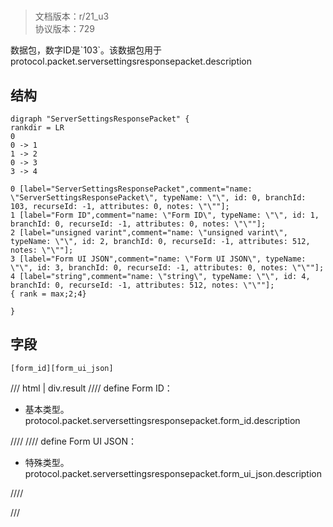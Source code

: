 # <!-- md:samp ServerSettingsResponsePacket -->

> 文档版本：r/21_u3<br/>协议版本：729

<!-- md:samp ServerSettingsResponsePacket -->数据包，数字ID是`103`。该数据包用于protocol.packet.serversettingsresponsepacket.description

## 结构

```viz
digraph "ServerSettingsResponsePacket" {
rankdir = LR
0
0 -> 1
1 -> 2
0 -> 3
3 -> 4

0 [label="ServerSettingsResponsePacket",comment="name: \"ServerSettingsResponsePacket\", typeName: \"\", id: 0, branchId: 103, recurseId: -1, attributes: 0, notes: \"\""];
1 [label="Form ID",comment="name: \"Form ID\", typeName: \"\", id: 1, branchId: 0, recurseId: -1, attributes: 0, notes: \"\""];
2 [label="unsigned varint",comment="name: \"unsigned varint\", typeName: \"\", id: 2, branchId: 0, recurseId: -1, attributes: 512, notes: \"\""];
3 [label="Form UI JSON",comment="name: \"Form UI JSON\", typeName: \"\", id: 3, branchId: 0, recurseId: -1, attributes: 0, notes: \"\""];
4 [label="string",comment="name: \"string\", typeName: \"\", id: 4, branchId: 0, recurseId: -1, attributes: 512, notes: \"\""];
{ rank = max;2;4}

}

```

## 字段

```title='ServerSettingsResponsePacket'
[form_id][form_ui_json]
```

/// html | div.result
//// define
Form ID：<!-- md:samp unsigned varint -->

- 基本类型。protocol.packet.serversettingsresponsepacket.form_id.description


////
//// define
Form UI JSON：[<!-- md:samp string -->](../types/string.md)

- 特殊类型。protocol.packet.serversettingsresponsepacket.form_ui_json.description


////

///

